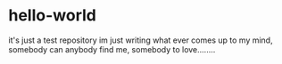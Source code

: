 # hello-world
it's just a test repository
im just writing what ever comes up to my mind, somebody can anybody find me, somebody to love........

